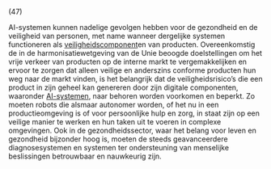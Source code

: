 (47)

AI-systemen kunnen nadelige gevolgen hebben voor de gezondheid en de veiligheid van personen, met name wanneer dergelijke systemen functioneren als [veiligheidscomponent](a3.md#^veiligheidscomponent)en van producten. Overeenkomstig de in de harmonisatiewetgeving van de Unie beoogde doelstellingen om het vrije verkeer van producten op de interne markt te vergemakkelijken en ervoor te zorgen dat alleen veilige en anderszins conforme producten hun weg naar de markt vinden, is het belangrijk dat de veiligheidsrisico’s die een product in zijn geheel kan genereren door zijn digitale componenten, waaronder [AI-systemen](a3.md#^ai-systeem), naar behoren worden voorkomen en beperkt. Zo moeten robots die alsmaar autonomer worden, of het nu in een productieomgeving is of voor persoonlijke hulp en zorg, in staat zijn op een veilige manier te werken en hun taken uit te voeren in complexe omgevingen. Ook in de gezondheidssector, waar het belang voor leven en gezondheid bijzonder hoog is, moeten de steeds geavanceerdere diagnosesystemen en systemen ter ondersteuning van menselijke beslissingen betrouwbaar en nauwkeurig zijn.